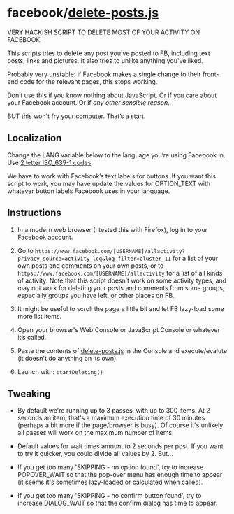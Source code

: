 # facebook/[delete-posts.js](delete-posts.js)

VERY HACKISH SCRIPT TO DELETE MOST OF YOUR ACTIVITY ON FACEBOOK

This scripts tries to delete any post you've posted to FB, including text posts, links and pictures. It also tries to unlike anything you've liked.

Probably very unstable: if Facebook makes a single change to their front-end code for the relevant pages, this stops working.

Don’t use this if you know nothing about JavaScript. Or if you care about your Facebook account. Or if *any other sensible reason*.

BUT this won't fry your computer. That’s a start.

## Localization

Change the LANG variable below to the language you’re using Facebook in. Use [2 letter ISO_639-1 codes](https://en.wikipedia.org/wiki/ISO_639-1).

We have to work with Facebook’s text labels for buttons. If you want this script to work, you may have update the values for OPTION_TEXT with whatever button labels Facebook uses in your language.

## Instructions

1. In a modern web browser (I tested this with Firefox), log in to your Facebook account.

2. Go to `https://www.facebook.com/[USERNAME]/allactivity?privacy_source=activity_log&log_filter=cluster_11` for a list of your own posts and comments on your own posts, or to `https://www.facebook.com/[USERNAME]/allactivity` for a list of all kinds of activity. Note that this script doesn’t work on some activity types, and may not work for deleting your posts and comments from some groups, especially groups you have left, or other places on FB.

3. It might be useful to scroll the page a little bit and let FB lazy-load some more list items.

4. Open your browser's Web Console or JavaScript Console or whatever it’s called.

5. Paste the contents of [delete-posts.js](delete-posts.js) in the Console and execute/evalute (it doesn't do anything on its own).

6. Launch with: `startDeleting()`

## Tweaking

-  By default we're running up to 3 passes, with up to 300 items. At 2 seconds an item, that's a maximum execution time of 30 minutes (perhaps a bit more if the page/browser is busy). Of course it's unlikely all passes will work on the maximum number of items.

-  Default values for wait times amount to 2 seconds per post. If you want to try it quicker, you could divide all values by 2. But…

-  If you get too many 'SKIPPING - no option found', try to increase POPOVER_WAIT so that the pop-over menu has enough time to appear (it seems it's sometimes lazy-loaded or calculated when called).

-  If you get too many 'SKIPPING - no confirm button found', try to increase DIALOG_WAIT so that the confirm dialog has time to appear.
